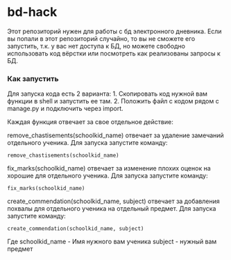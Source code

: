# bd-hack

Этот репозиторий нужен для работы с бд электронного дневника. Если вы попали в этот репозиторий случайно, то вы не сможете его запустить, т.к. у вас нет доступа к БД, но можете свободно использовать код вёрстки или посмотреть как реализованы запросы к БД.

### Как запустить

Для запуска кода есть 2 варианта:
    1. Скопировать код нужной вам функции в shell и запустить ее там.
    2. Положить файл с кодом рядом с manage.py и подключить через import.

Каждая функция отвечает за свое отдельное действие:

remove_chastisements(schoolkid_name) отвечает за удаление замечаний отдельного ученика. Для запуска запустите команду:
```
remove_chastisements(schoolkid_name)
```


fix_marks(schoolkid_name) отвечает за изменение плохих оценок на хорошие для отдельного ученика. 
Для запуска запустите команду:
```
fix_marks(schoolkid_name)
```

create_commendation(schoolkid_name, subject) отвечает за добавления похвалы для отдельного ученика на отдельный предмет. Для запуска запустите команду:
```
create_commendation(schoolkid_name, subject)
```

Где schoolkid_name - Имя нужного вам ученика
subject - нужный вам предмет
